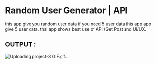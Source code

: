 # Random User Generator | API 

this app give you random user data 
if you need 5 user data this app app give 5 user data. thsi app shows best use of API (Get Post and Ui/UX.

## OUTPUT :
![Uploading project-3 GIF.gif…]()

